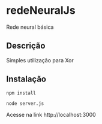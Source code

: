 # redeNeuralJs
Rede neural básica


<h2>Descrição</h2>
Simples utilização para Xor

<h2>Instalação</h2>

<code>npm install</code>

<code>node server.js</code>

Acesse na link http://localhost:3000
